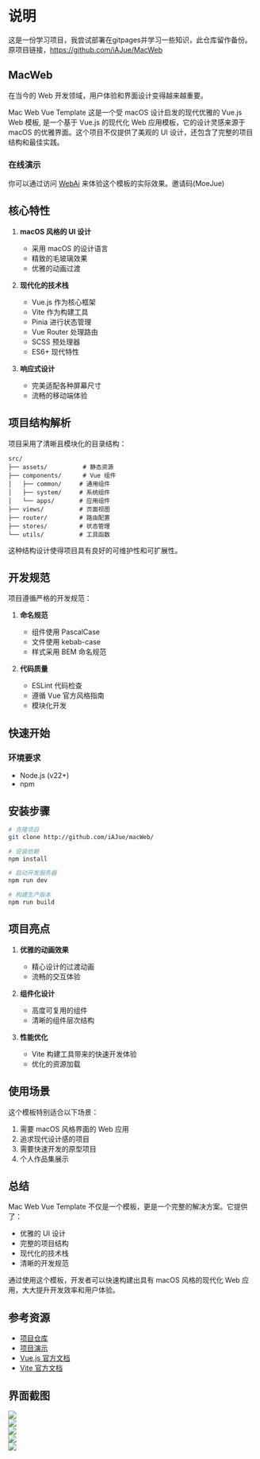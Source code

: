 # 说明
这是一份学习项目，我尝试部署在gitpages并学习一些知识，此仓库留作备份。原项目链接，https://github.com/iAJue/MacWeb
## MacWeb

在当今的 Web 开发领域，用户体验和界面设计变得越来越重要。

Mac Web Vue Template 这是一个受 macOS 设计启发的现代优雅的 Vue.js Web 模板, 是一个基于 Vue.js 的现代化 Web 应用模板，它的设计灵感来源于 macOS 的优雅界面。这个项目不仅提供了美观的 UI 设计，还包含了完整的项目结构和最佳实践。

### 在线演示

你可以通过访问 [WebAi](https://mac.moejue.cn/) 来体验这个模板的实际效果。邀请码(MoeJue)

## 核心特性

1. **macOS 风格的 UI 设计**
   - 采用 macOS 的设计语言
   - 精致的毛玻璃效果
   - 优雅的动画过渡

2. **现代化的技术栈**
   - Vue.js 作为核心框架
   - Vite 作为构建工具
   - Pinia 进行状态管理
   - Vue Router 处理路由
   - SCSS 预处理器
   - ES6+ 现代特性

3. **响应式设计**
   - 完美适配各种屏幕尺寸
   - 流畅的移动端体验

## 项目结构解析

项目采用了清晰且模块化的目录结构：

```
src/
├── assets/          # 静态资源
├── components/      # Vue 组件
│   ├── common/     # 通用组件
│   ├── system/     # 系统组件
│   └── apps/       # 应用组件
├── views/          # 页面视图
├── router/         # 路由配置
├── stores/         # 状态管理
└── utils/          # 工具函数
```

这种结构设计使得项目具有良好的可维护性和可扩展性。

## 开发规范

项目遵循严格的开发规范：

1. **命名规范**
   - 组件使用 PascalCase
   - 文件使用 kebab-case
   - 样式采用 BEM 命名规范

2. **代码质量**
   - ESLint 代码检查
   - 遵循 Vue 官方风格指南
   - 模块化开发

## 快速开始

### 环境要求
- Node.js (v22+)
- npm

## 安装步骤
```bash
# 克隆项目
git clone http://github.com/iAJue/macWeb/

# 安装依赖
npm install

# 启动开发服务器
npm run dev

# 构建生产版本
npm run build
```

## 项目亮点

1. **优雅的动画效果**
   - 精心设计的过渡动画
   - 流畅的交互体验

2. **组件化设计**
   - 高度可复用的组件
   - 清晰的组件层次结构

3. **性能优化**
   - Vite 构建工具带来的快速开发体验
   - 优化的资源加载

## 使用场景

这个模板特别适合以下场景：

1. 需要 macOS 风格界面的 Web 应用
2. 追求现代设计感的项目
3. 需要快速开发的原型项目
4. 个人作品集展示

## 总结

Mac Web Vue Template 不仅是一个模板，更是一个完整的解决方案。它提供了：

- 优雅的 UI 设计
- 完整的项目结构
- 现代化的技术栈
- 清晰的开发规范

通过使用这个模板，开发者可以快速构建出具有 macOS 风格的现代化 Web 应用，大大提升开发效率和用户体验。

## 参考资源

- [项目仓库](http://github.com/iAJue/macWeb/)
- [项目演示](https://mac.moejue.cn/)
- [Vue.js 官方文档](https://vuejs.org/)
- [Vite 官方文档](https://vitejs.dev/)

## 界面截图

![](https://gh-proxy.com/github.com/iAJue/MoeJueBlogPic/blob/master/Images/2025/05/11/1.jpg)  
![](https://gh-proxy.com/github.com/iAJue/MoeJueBlogPic/blob/master/Images/2025/05/11/2.jpg)  
![](https://gh-proxy.com/github.com/iAJue/MoeJueBlogPic/blob/master/Images/2025/05/11/3.jpg)  
![](https://gh-proxy.com/github.com/iAJue/MoeJueBlogPic/blob/master/Images/2025/05/11/4.jpg)  
![](https://gh-proxy.com/github.com/iAJue/MoeJueBlogPic/blob/master/Images/2025/05/11/5.jpg)  
